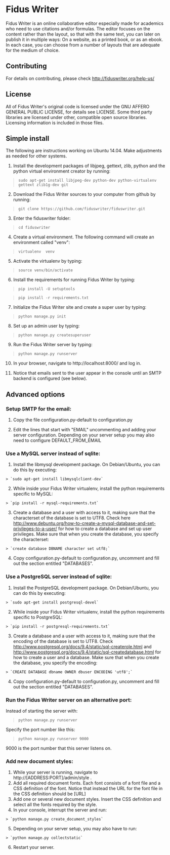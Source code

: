 Fidus Writer
===========

Fidus Writer is an online collaborative editor especially made for academics who need to use citations and/or formulas. The editor focuses on the content rather than the layout, so that with the same text, you can later on publish it in multiple ways: On a website, as a printed book, or as an ebook. In each case, you can choose from a number of layouts that are adequate for the medium of choice.


Contributing
----

For details on contributing, please check http://fiduswriter.org/help-us/


License
----

All of Fidus Writer's original code is licensed under the GNU AFFERO GENERAL PUBLIC LICENSE, for details see LICENSE. Some third party libraries are licensed under other, compatible open source libraries. Licensing information is included in those files.


Simple install
----

The following are instructions working on Ubuntu 14.04. Make adjustments as needed for other systems.

1. Install the development packages of libjpeg, gettext, zlib, python and the python virtual environment creator by running:

  > `sudo apt-get install libjpeg-dev python-dev python-virtualenv gettext zlib1g-dev git`

2. Download the Fidus Writer sources to your computer from github by running:

  > `git clone https://github.com/fiduswriter/fiduswriter.git`

3. Enter the fiduswriter folder:

  > `cd fiduswriter`

4. Create a virtual environment. The following command will create an environment called "venv":

  > `virtualenv  venv`

5. Activate the virtualenv by typing:

  > `source venv/bin/activate`

6. Install the requirements for running Fidus Writer by typing:

  > `pip install -U setuptools`

  > `pip install -r requirements.txt`

7. Initialize the Fidus Writer site and create a super user by typing:

  > `python manage.py init`

8. Set up an admin user by typing:

  > `python manage.py createsuperuser`

9. Run the Fidus Writer server by typing:

  > `python manage.py runserver`

10. In your browser, navigate to http://localhost:8000/ and log in.

11. Notice that emails sent to the user appear in the console until an SMTP backend is configured (see below).

Advanced options
----
### Setup SMTP for the email:

  1. Copy the file configuration.py-default to configuration.py

  2. Edit the lines that start with "EMAIL" uncommenting and adding your server configuration. Depending on your server setup you may also need to configure DEFAULT_FROM_EMAIL

### Use a MySQL server instead of sqlite:

  1. Install the libmysql development package. On Debian/Ubuntu, you can do this by executing:

    > `sudo apt-get install libmysqlclient-dev`

  2. While inside your Fidus Writer virtualenv, install the python requirements specific to MySQL:  

    > `pip install -r mysql-requirements.txt`

  3. Create a database and a user with access to it, making sure that the characterset of the database is set to UTF8. Check here http://www.debuntu.org/how-to-create-a-mysql-database-and-set-privileges-to-a-user/ for how to create a database and set up user privileges. Make sure that when you create the database, you specify the characterset:

    > `create database DBNAME character set utf8;`

  4. Copy configuration.py-default to configuration.py, uncomment and fill out the section entitled "DATABASES".

### Use a PostgreSQL server instead of sqlite:

  1. Install the PostgreSQL development package. On Debian/Ubuntu, you can do this by executing:

    > `sudo apt-get install postgresql-devel`

  2. While inside your Fidus Writer virtualenv, install the python requirements specific to PostgreSQL:  

    > `pip install -r postgresql-requirements.txt`

  3. Create a database and a user with access to it, making sure that the encoding of the database is set to UTF8. Check http://www.postgresql.org/docs/9.4/static/sql-createrole.html and http://www.postgresql.org/docs/9.4/static/sql-createdatabase.html for how to create a user and a database. Make sure that when you create the database, you specify the encoding:

    > `CREATE DATABASE dbname OWNER dbuser ENCODING 'utf8';`

  4. Copy configuration.py-default to configuration.py, uncomment and fill out the section entitled "DATABASES".

### Run the Fidus Writer server on an alternative port:

  Instead of starting the server with:

  > `python manage.py runserver`

  Specify the port number like this:

  > `python manage.py runserver 9000`

  9000 is the port number that this server listens on.

### Add new document styles:

  1. While your server is running, navigate to http://[ADDRESS:PORT]/admin/style .
  2. Add all required document fonts. Each font consists of a font file and a CSS definition of the font. Notice that instead the URL for the font file in the CSS definition should be [URL]
  3. Add one or several new document styles. Insert the CSS definition and select all the fonts required by the style.
  4. In your console, interrupt the server and run:

    > `python manage.py create_document_styles`

  5. Depending on your server setup, you may also have to run:

    > `python manage.py collectstatic`

  6. Restart your server.
